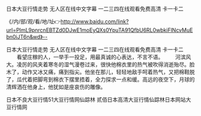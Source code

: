 日本大豆行情走势
无人区在线中文字幕
一二三四在线观看免费高清
卡一卡二


《/内/部/观/看/地/址👉http://www.baidu.com/link?url=PImL9pnrcnEBTZd0DJwE1moEyQXs0YpuTA91QfbU6RL0wbkiFlNcvMuEbn0iJT6n&wd》--

日本大豆行情走势
无人区在线中文字幕
一二三四在线观看免费高清
卡一卡二
　　看望庄稼的人，一举手一投足，用最真诚的心表达，不言不语。
　　河滨风大。凌厉的风夹着寒冬的湿气漫卷过来，很快他棉衣里的热气被吹得消逝殆尽。脸木了，动作又冰又痛，痛到指尖。他坐在那儿，轻轻地敌手呵着热气，又把棉鞋脱了，瓜代着把脚弯到棉衣下摆里捂着，全力探求一点和缓。高远的夜空下，月球的清辉洒在他身上，他犹如是座哀伤的雕像。





日本不良大豆行情51大豆行情网仙踪林 贰佰日本高清大豆行情仙踪林日本网站大豆行情网
